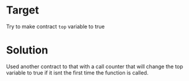 # Target

Try to make contract `top` variable to true

# Solution

Used another contract to that with a call counter that will change the top variable to true if it isnt the first time the function is called.
